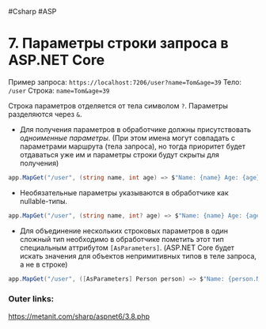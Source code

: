#Csharp #ASP

# 7. Параметры строки запроса в ASP.NET Core

Пример запроса: `https://localhost:7206/user?name=Tom&age=39`
Тело: `/user`
Строка: `name=Tom&age=39`

 Строка параметров отделяется от тела символом `?`. Параметры разделяются через `&`.

- Для получения параметров в обработчике должны присутствовать *одноименные параметры*. (При этом имена могут совпадать с параметрами маршрута (тела запроса), но тогда приоритет будет отдаваться уже им и параметры строки будут скрыты для получения)

```csharp
app.MapGet("/user", (string name, int age) => $"Name: {name} Age: {age}");
```

- Необязательные параметры указываются в обработчике как nullable-типы.
```csharp
app.MapGet("/user", (string name, int? age) => $"Name: {name} Age: {age??0}");
```

- Для объединение нескольких строковых параметров в один сложный тип необходимо в обработчике пометить этот тип специальным аттрибутом `[AsParameters]`. (ASP.NET Core будет искать значения для объектов непримитивных типов в теле запроса, а не в строке)

```csharp
app.MapGet("/user", ([AsParameters] Person person) => $"Name: {person.Name} Age: {person.Age}");
```

### Outer links:
https://metanit.com/sharp/aspnet6/3.8.php
